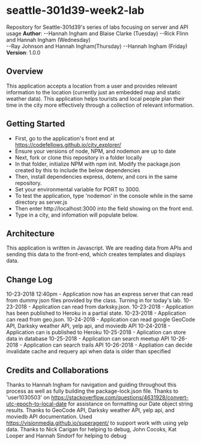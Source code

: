 
# seattle-301d39-week2-lab
Repository for Seattle-301d39's series of labs focusing on server and API usage
**Author**: 
--Hannah Ingham and Blaise Clarke (Tuesday)
--Rick Flinn and Hannah Ingham (Wednesday)  
--Ray Johnson and Hannah Ingham(Thursday)
--Hannah Ingham (Friday)
**Version**: 1.0.0 

## Overview
This application accepts a location from a user and provides relevant information to the location (currently just an embedded map and static weather data). This application helps tourists and local people plan their time in the city more effectively through a collection of relevant information.

## Getting Started
+ First, go to the application's front end at https://codefellows.github.io/city_explorer/
+ Ensure your versions of node, NPM, and nodemon are up to date
+ Next, fork or clone this repository in a folder locally
+ In that folder, initialize NPM with npm init. Modify the package.json created by this to include the below dependencies
+ Then, install dependencies express, dotenv, and cors in the same repository. 
+ Set your environmental variable for PORT to 3000.
+ To test the application, type 'nodemon' in the console while in the same directory as server.js
+ Then enter http://localhost:3000 into the field showing on the front end.
+ Type in a city, and infomation will populate below.

## Architecture
This application is written in Javascript. We are reading data from APIs and sending this data to the front-end, which creates templates and displays data.

## Change Log
10-23-2018 12:40pm - Application now has an express server that can read from dummy json files provided by the class. Turning in for today's lab.
10-23-2018 - Application can read from darksky.json.
10-23-2018 - Application has been published to Heroku in a partial state.
10-23-2018 - Application can read from geo.json.
10-24-2018 - Application can read google GeoCode API, Darksky weather API, yelp api, and moviedb API
10-24-2018 - Application can is published to Heroku 
10-25-2018 - Aplication can store data in database
10-25-2018 - Application can search meetup API
10-26-2018 - Application can search trails API
10-26-2018 - Appliation can decide invalidate cache and requery api when data is older than specified 

## Credits and Collaborations
Thanks to Hannah Ingham for navigation and guiding throughout this process as well as fully building the package-lock.json file.
Thanks to 'user1030503' on https://stackoverflow.com/questions/4631928/convert-utc-epoch-to-local-date for assistance on formatting our Date object string results.
Thanks to GeoCode API, Darksky weather API, yelp api, and moviedb API documentation. 
Used https://visionmedia.github.io/superagent/ to support work with using yelp data. 
Thanks to Nick Carigan for helping to debug, John Cocoks, Kat Looper and Hannah Sindorf for helping to debug
